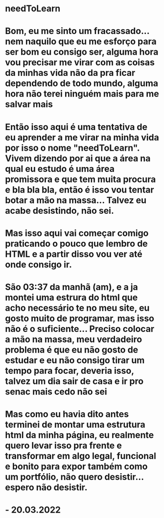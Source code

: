 # needToLearn

# Bom, eu me sinto um fracassado... nem naquilo que eu me esforço para ser bom eu consigo ser, alguma hora vou precisar me virar com as coisas da minhas vida não da pra ficar dependendo de todo mundo, alguma hora não terei ninguém mais para me salvar mais

# Então isso aqui é uma tentativa de eu aprender a me virar na minha vida por isso o nome "needToLearn". Vivem dizendo por ai que a área na qual eu estudo é uma área promissora e que tem muita procura e bla bla bla, então é isso vou tentar botar a mão na massa... Talvez eu acabe desistindo, não sei.

# Mas isso aqui vai começar comigo praticando o pouco que lembro de HTML e a partir disso vou ver até onde consigo ir.

# São 03:37 da manhã (am), e a ja montei uma estrura do html que acho necessário te no meu site, eu gosto muito de programar, mas isso não é o suficiente... Preciso colocar a mão na massa, meu verdadeiro problema é que eu não gosto de estudar e eu não consigo tirar um tempo para focar, deveria isso, talvez um dia sair de casa e ir pro senac mais cedo não sei

# Mas como eu havia dito antes terminei de montar uma estrutura html da minha página, eu realmente quero levar isso pra frente e transformar em algo legal, funcional e bonito para expor também como um portfólio, não quero desistir... espero não desistir.

# - 20.03.2022